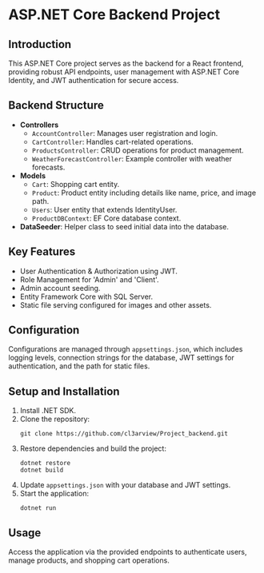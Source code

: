 
# ASP.NET Core Backend Project

## Introduction
This ASP.NET Core project serves as the backend for a React frontend, providing robust API endpoints, user management with ASP.NET Core Identity, and JWT authentication for secure access.

## Backend Structure
- **Controllers**
  - `AccountController`: Manages user registration and login.
  - `CartController`: Handles cart-related operations.
  - `ProductsController`: CRUD operations for product management.
  - `WeatherForecastController`: Example controller with weather forecasts.
- **Models**
  - `Cart`: Shopping cart entity.
  - `Product`: Product entity including details like name, price, and image path.
  - `Users`: User entity that extends IdentityUser.
  - `ProductDBContext`: EF Core database context.
- **DataSeeder**: Helper class to seed initial data into the database.

## Key Features
- User Authentication & Authorization using JWT.
- Role Management for 'Admin' and 'Client'.
- Admin account seeding.
- Entity Framework Core with SQL Server.
- Static file serving configured for images and other assets.

## Configuration
Configurations are managed through `appsettings.json`, which includes logging levels, connection strings for the database, JWT settings for authentication, and the path for static files.

## Setup and Installation
1. Install .NET SDK.
2. Clone the repository:
   ```
   git clone https://github.com/cl3arview/Project_backend.git
3. Restore dependencies and build the project:
   ```
   dotnet restore
   dotnet build
   ```
4. Update `appsettings.json` with your database and JWT settings.
5. Start the application:
   ```
   dotnet run
   ```

## Usage
Access the application via the provided endpoints to authenticate users, manage products, and shopping cart operations.
